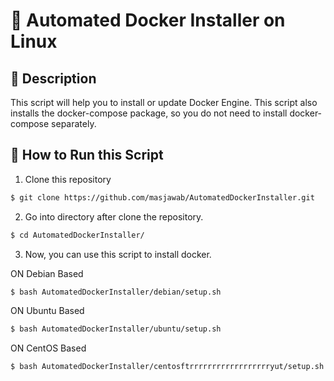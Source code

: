 # 🔧 Automated Docker Installer on Linux

## 📜 Description
This script will help you to install or update Docker Engine. This script also installs the docker-compose package, so you do not need to install docker-compose separately.

## 🚀 How to Run this Script
1. Clone this repository
```bash
$ git clone https://github.com/masjawab/AutomatedDockerInstaller.git
```

2. Go into directory after clone the repository.
```bash
$ cd AutomatedDockerInstaller/
```

3. Now, you can use this script to install docker.

ON Debian Based
```bash
$ bash AutomatedDockerInstaller/debian/setup.sh
```
ON Ubuntu Based
```bash
$ bash AutomatedDockerInstaller/ubuntu/setup.sh
```
ON CentOS Based
```bash
$ bash AutomatedDockerInstaller/centosftrrrrrrrrrrrrrrrrrryut/setup.sh
```

